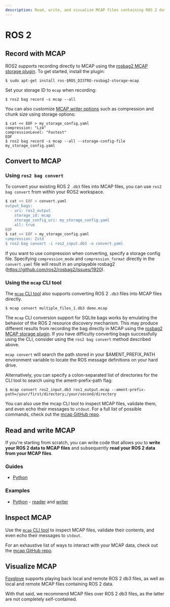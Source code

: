 ```yaml
---
description: Read, write, and visualize MCAP files containing ROS 2 data.
---
```


# ROS 2

## Record with MCAP

ROS2 supports recording directly to MCAP using the [rosbag2 MCAP storage plugin](https://github.com/ros-tooling/rosbag2_storage_mcap). To get started, install the plugin:

```
$ sudo apt-get install ros-$ROS_DISTRO-rosbag2-storage-mcap
```

Set your storage ID to `mcap` when recording:

```
$ ros2 bag record -s mcap --all
```

You can also customize [MCAP writer options](https://github.com/ros-tooling/rosbag2_storage_mcap#writer-configuration) such as compression and chunk size using storage options:

```
$ cat << EOF > my_storage_config.yaml
compression: "Lz4"
compressionLevel: "Fastest"
EOF
$ ros2 bag record -s mcap --all --storage-config-file my_storage_config.yaml
```

## Convert to MCAP

### Using `ros2 bag convert`

To convert your existing ROS 2 `.db3` files into MCAP files, you can use `ros2 bag convert` from within your ROS2 workspace.

```bash
$ cat << EOF > convert.yaml
output_bags:
  - uri: ros2_output
    storage_id: mcap
    storage_config_uri: my_storage_config.yaml
    all: true
EOF
$ cat << EOF > my_storage_config.yaml
compression: Zstd
$ ros2 bag convert -i ros2_input.db3 -o convert.yaml
```

If you want to use compression when converting, specify a storage config file. Specifying `compression_mode` and `compression_format` directly in the `convert.yaml` file will result in an unplayable rosbag2 (https://github.com/ros2/rosbag2/issues/1920).

### Using the `mcap` CLI tool

The [`mcap` CLI tool](https://github.com/foxglove/mcap/tree/main/go/cli/mcap#installing) also supports converting ROS 2 `.db3` files into MCAP files directly.

```
$ mcap convert multiple_files_1.db3 demo.mcap
```

The `mcap` CLI conversion support for SQLite bags works by emulating the behavior of the ROS 2 resource discovery mechanism. This may produce different results from recording the bag directly in MCAP using the [rosbag2 MCAP storage plugin](https://github.com/ros-tooling/rosbag2_storage_mcap). If you have difficulty converting bags successfully using the CLI, consider using the `ros2 bag convert` method described above.

`mcap convert` will search the path stored in your $AMENT_PREFIX_PATH environment variable to locate the ROS message definitions on your hard drive.

Alternatively, you can specify a colon-separated list of directories for the CLI tool to search using the ament-prefix-path flag:

```
$ mcap convert ros2_input.db3 ros1_output.mcap --ament-prefix-path=/your/first/directory;/your/second/directory
```

You can also use the mcap CLI tool to inspect MCAP files, validate them, and even echo their messages to `stdout`. For a full list of possible commands, check out the [mcap GitHub repo](https://github.com/foxglove/mcap/tree/main/go/cli/mcap).

## Read and write MCAP

If you're starting from scratch, you can write code that allows you to **write your ROS 2 data to MCAP files** and subsequently **read your ROS 2 data from your MCAP files**.

### Guides

- [Python](../python/ros2.md)

### Examples

- [Python](https://github.com/foxglove/mcap/tree/main/python/examples/ros2) - [reader](https://github.com/foxglove/mcap/tree/main/python/examples/ros2/py_mcap_demo/py_mcap_demo/reader.py) and [writer](https://github.com/foxglove/mcap/tree/main/python/examples/ros2/py_mcap_demo/py_mcap_demo/writer.py)

## Inspect MCAP

Use the [`mcap` CLI tool](https://github.com/foxglove/mcap/tree/main/go/cli/mcap) to inspect MCAP files, validate their contents, and even echo their messages to `stdout`.

For an exhaustive list of ways to interact with your MCAP data, check out the [mcap GitHub repo](https://github.com/foxglove/mcap/tree/main/go/cli/mcap).

## Visualize MCAP

[Foxglove](https://foxglove.dev/) supports playing back local and remote ROS 2 db3 files, as well as local and remote MCAP files containing ROS 2 data.

With that said, we recommend MCAP files over ROS 2 db3 files, as the latter are not completely self-contained.
